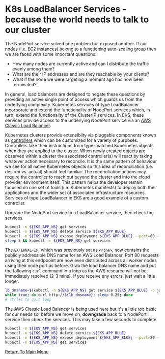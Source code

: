 # K8s LoadBalancer Services - because the world needs to talk to our cluster

The NodePort service solved one problem but exposed another.
If our nodes (i.e. EC2 instances) belong to a functioning auto-scaling group then we are faced with some important questions:

- How many nodes are currently active and can I distribute the traffic evenly among them?
- What are their IP addresses and are they reachable by your clients?
- What if the node we were targeting a moment ago has now been terminated?

In general, load balancers are designed to negate these questions by providing an active single point of access which guards us from the underlying complexity.
Kubernetes services of type LoadBalancer incorporate and extend the functionailty of NodePort services which, in turn, extend the functionality of the ClusterIP services.
In EKS, these services provide access to the underlying NodePort service via an [AWS Classic Load Balancer](https://aws.amazon.com/elasticloadbalancing/classic-load-balancer).

Kubernetes clusters provide extensibilty via pluggable components known as [controllers](https://kubernetes.io/docs/concepts/architecture/controller/) which can be customized for a variety of purposes.
Controllers take their instructions from type-matched Kubernetes objects when they are applied to the cluster.
When newly created objects are observed within a cluster the associated controller(s) will react by taking whatever action necessary to reconcile.
It is the same pattern of behaviour we see for all native Kubernetes objects so this idea of reconciliation (i.e. desired vs. actual) should feel familiar.
The reconciliation actions may require the controller to reach out beyond the cluster and into the cloud provider environment itself.
This pattern helps the developer remain focused on one set of tools (i.e. Kubernetes manifests) to deploy both their applications and the wider set of associated infrastructure resources.
Services of type LoadBalancer in EKS are a good example of a custom controller.

Upgrade the NodePort service to a LoadBalancer service, then check the services.
```bash
kubectl -n ${EKS_APP_NS} get services
kubectl -n ${EKS_APP_NS} delete service ${EKS_APP_BLUE}
kubectl -n ${EKS_APP_NS} expose deployment ${EKS_APP_BLUE} --port=80 --type=LoadBalancer
sleep 5 && kubectl -n ${EKS_APP_NS} get services
```

The `EXTERNAL-IP`, which was previously set as `<none>`, now contains the publicly addressible DNS name for an AWS Load Balancer.
Port 80 requests arriving at this endpooint are now even distributed across all worker nodes using their node port as before.
Grab the load balancer DNS name and put the following `curl` command in a loop as the AWS resource will not be immediately resolved (2-3 mins).
If you receive any errors, just wait a little longer.
```bash
lb_dnsname=$(kubectl -n ${EKS_APP_NS} get service ${EKS_APP_BLUE} -o jsonpath='{.status.loadBalancer.ingress[0].hostname}')
while true; do curl http://${lb_dnsname}; sleep 0.25; done
# ctrl+c to quit loop
```

The AWS Classic Load Balancer is being used here but it's a little too basic for our needs so, before we move on, **downgrade** back to a NodePort service then check the services.
This may take a few seconds to complete.
```bash
kubectl -n ${EKS_APP_NS} get services
kubectl -n ${EKS_APP_NS} delete service ${EKS_APP_BLUE}
kubectl -n ${EKS_APP_NS} expose deployment ${EKS_APP_BLUE} --port=80 --type=NodePort
kubectl -n ${EKS_APP_NS} get services
```

[Return To Main Menu](/README.md)
